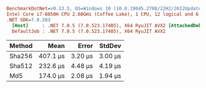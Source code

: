 ``` ini

BenchmarkDotNet=v0.13.5, OS=Windows 10 (10.0.19045.2788/22H2/2022Update)
Intel Core i7-8850H CPU 2.60GHz (Coffee Lake), 1 CPU, 12 logical and 6 physical cores
.NET SDK=7.0.203
  [Host]     : .NET 7.0.5 (7.0.523.17405), X64 RyuJIT AVX2 [AttachedDebugger]
  DefaultJob : .NET 7.0.5 (7.0.523.17405), X64 RyuJIT AVX2


```
| Method |     Mean |   Error |  StdDev |
|------- |---------:|--------:|--------:|
| Sha256 | 407.1 μs | 3.20 μs | 3.00 μs |
| Sha512 | 232.6 μs | 4.48 μs | 4.19 μs |
|    Md5 | 174.0 μs | 2.08 μs | 1.94 μs |
